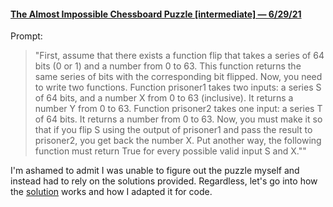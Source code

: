 #### [The Almost Impossible Chessboard Puzzle [intermediate] — 6/29/21](https://www.reddit.com/r/dailyprogrammer/comments/hrujc5/20200715_challenge_385_intermediate_the_almost/)


Prompt:
>"First, assume that there exists a function flip that takes a series of 64 bits (0 or 1) and a number from 0 to 63. This function returns the same series of bits with the corresponding bit flipped. Now, you need to write two functions. Function prisoner1 takes two inputs: a series S of 64 bits, and a number X from 0 to 63 (inclusive). It returns a number Y from 0 to 63.
Function prisoner2 takes one input: a series T of 64 bits. It returns a number from 0 to 63.
Now, you must make it so that if you flip S using the output of prisoner1 and pass the result to prisoner2, you get back the number X. Put another way, the following function must return True for every possible valid input S and X.""

I'm ashamed to admit I was unable to figure out the puzzle myself and instead had to rely on the solutions provided. Regardless, let's go into how the [solution](https://www.youtube.com/watch?v=as7Gkm7Y7h4&t=0s) works and how I adapted it for code.
